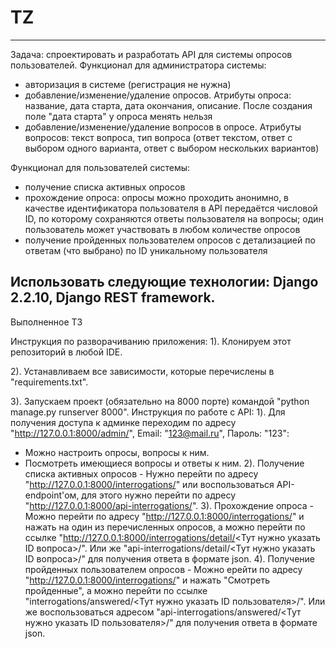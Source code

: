 # TZ
-----------------------------------------------------------------------------------------------------------------------------------------------------------------------
Задача: спроектировать и разработать API для системы опросов пользователей.
Функционал для администратора системы:
- авторизация в системе (регистрация не нужна)
- добавление/изменение/удаление опросов. Атрибуты опроса: название, дата старта, дата окончания, описание. После создания поле "дата старта" у опроса менять нельзя
- добавление/изменение/удаление вопросов в опросе. Атрибуты вопросов: текст вопроса, тип вопроса (ответ текстом, ответ с выбором одного варианта, ответ с выбором нескольких вариантов)

Функционал для пользователей системы:
- получение списка активных опросов
- прохождение опроса: опросы можно проходить анонимно, в качестве идентификатора пользователя в API передаётся числовой ID, по которому сохраняются ответы пользователя на вопросы; один пользователь может участвовать в любом количестве опросов
- получение пройденных пользователем опросов с детализацией по ответам (что выбрано) по ID уникальному пользователя

Использовать следующие технологии: Django 2.2.10, Django REST framework.
-----------------------------------------------------------------------------------------------------------------------------------------------------------------------
Выполненное ТЗ

Инструкция по разворачиванию приложения:
1). Клонируем этот репозиторий в любой IDE.

2). Устанавливаем все зависимости, которые перечислены в "requirements.txt".

3). Запускаем проект (обязательно на 8000 порте) командой "python manage.py runserver 8000".
Инструкция по работе с API: 
1). Для получения доступа к админке переходим по адресу "http://127.0.0.1:8000/admin/", Email: "123@mail.ru", Пароль: "123":
  - Можно настроить опросы, вопросы к ним.
  - Посмотреть имеющиеся вопросы и ответы к ним.
2). Получение списка активных опросов - Нужно перейти по адресу "http://127.0.0.1:8000/interrogations/" или воспользоваться API-endpoint'ом,
для этого нужно перейти по адресу "http://127.0.0.1:8000/api-interrogations/".
3). Прохождение опроса - Можно перейти по адресу "http://127.0.0.1:8000/interrogations/" и нажать на один из перечисленных опросов,
а можно перейти по ссылке "http://127.0.0.1:8000/interrogations/detail/<Тут нужно указать ID вопроса>/". Или же "api-interrogations/detail/<Тут нужно указать ID вопроса>/" для получения ответа в формате json.
4). Получение пройденных пользователем опросов - Можно ерейти по адресу "http://127.0.0.1:8000/interrogations/" и нажать "Смотреть пройденные",
а можно перейти по ссылке "interrogations/answered/<Тут нужно указать ID пользователя>/". Или же воспользоваться адресом "api-interrogations/answered/<Тут нужно указать ID пользователя>/" для получения ответа в формате json. 

